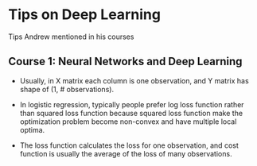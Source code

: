 # Tips on Deep Learning

Tips Andrew mentioned in his courses

## Course 1: Neural Networks and Deep Learning

* Usually, in X matrix each column is one observation, and Y matrix has shape
of (1, # observations). 

* In logistic regression, typically people prefer log loss function rather than
squared loss function because squared loss function make the optimization
problem become non-convex and have multiple local optima.

* The loss function calculates the loss for one observation, and cost function
is usually the average of the loss of many observations.
